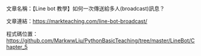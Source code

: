#
文章名稱：【Line bot 教學】如何一次傳送給多人(broadcast)訊息？

文章連結：https://markteaching.com/line-bot-broadcast/

程式碼位置：https://github.com/MarkwwLiu/PythonBasicTeaching/tree/master/LineBot/Chapter_5

